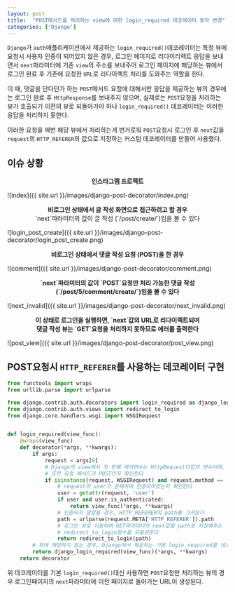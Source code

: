 ```yaml
---
layout: post
title:  "POST메서드를 처리하는 view에 대한 login_required 데코레이터 동작 변경"
categories: ['Django']
---
```


`Django`가 `auth`애플리케이션에서 제공하는 `login_required()`데코레이터는 특정 뷰에 요청시 사용자 인증이 되어있지 않은 경우, 로그인 페이지로 리다이리렉트 응답을 보내면서 `next`파라미터에 기존 `view`의 주소를 보내주어 로그인 페이지에 해당하는 뷰에서 로그인 완료 후 기존에 요청한 `URL`로 리다이렉트 처리를 도와주는 역할을 한다.

이 때, 댓글을 단다던가 하는 `POST`메서드 요청에 대해서만 응답을 제공하는 뷰의 경우에는 로그인 완료 후 `HttpResponse`를 보내주지 않으며, 실제로는 `POST`요청을 처리하는 뷰가 호출되기 이전의 뷰로 되돌아가야 하나 `login_required()` 데코레이터는 이러한 응답을 처리하지 못한다.

이러한 요청을 매번 해당 뷰에서 처리하는게 번거로워 `POST`요청시 로그인 후 `next`값을 `request`의 `HTTP_REFERER`의 값으로 지정하는 커스텀 데코레이터를 만들어 사용했다.

## 이슈 상황

<center><b>인스타그램 프로젝트</b></center>

![index]({{ site.url }}/images/django-post-decorator/index.png)

<center>
  <b>비로그인 상태에서 글 작성 화면으로 접근하려고 할 경우</b>
  <div>`next`파라미터의 값이 글 작성 (`/post/create/`)임을 볼 수 있다</div>
</center>

![login_post_create]({{ site.url }}/images/django-post-decorator/login_post_create.png)

<center>
  <b>비로그인 상태에서 댓글 작성 요청 (POST)을 한 경우</b>
</center>

![comment]({{ site.url }}/images/django-post-decorator/comment.png)

<center>
  <b>`next`파라미터의 값이 `POST`요청만 처리 가능한 댓글 작성 (`/post/5/comment/create/`)임을 볼 수 있다</b>
</center>

![next_invalid]({{ site.url }}/images/django-post-decorator/next_invalid.png)

<center><b>이 상태로 로그인을 실행하면, `next`값의 URL로 리다이렉트되며 <br>댓글 작성 뷰는 `GET`요청을 처리하지 못하므로 에러를 출력한다</b></center>

![post_view]({{ site.url }}/images/django-post-decorator/post_view.png)

## POST요청시 `HTTP_REFERER`를 사용하는 데코레이터 구현

```python
from functools import wraps
from urllib.parse import urlparse

from django.contrib.auth.decorators import login_required as django_login_required
from django.contrib.auth.views import redirect_to_login
from django.core.handlers.wsgi import WSGIRequest


def login_required(view_func):
    @wraps(view_func)
    def decorator(*args, **kwargs):
        if args:
            request = args[0]
            # Django의 view에서 첫 번째 매개변수는 HttpRequest타입의 변수이며, 이를 확인한다
            # 또한 요청 메서드가 POST인지 확인한다
            if isinstance(request, WSGIRequest) and request.method == 'POST':
                # request의 user가 존재하며 인증되어있는지 확인한다
                user = getattr(request, 'user')
                if user and user.is_authenticated:
                    return view_func(*args, **kwargs)
                # 인증되지 않았을 경우, HTTP_REFERER의 path를 가져온다
                path = urlparse(request.META['HTTP_REFERER']).path
                # 로그인 뷰로 이동하며 GET파라미터의 next값을 path로 지정해주는
                # redirect_to_login함수를 되돌려준다
                return redirect_to_login(path)
        # 위에 해당하지 않는 경우, Django에서 제공하는 기본 login_required를 데코레이터로 사용한다
        return django_login_required(view_func)(*args, **kwargs)
    return decorator
```

위 데코레이터를 기본 `login_required()`대신 사용하면 `POST`요청만 처리하는 뷰의 경우 로그인페이지의 `next`파라미터에 이전 페이지로 돌아가는 URL이 생성된다.